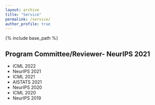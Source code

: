 ```yaml
---
layout: archive
title: "Service"
permalink: /service/
author_profile: true
---
```


{% include base_path %}

## Program Committee/Reviewer- NeurIPS 2021
- ICML 2022
- NeurIPS 2021
- ICML 2021
- AISTATS 2021
- NeurIPS 2020
- ICML 2020
- NeurIPS 2019
